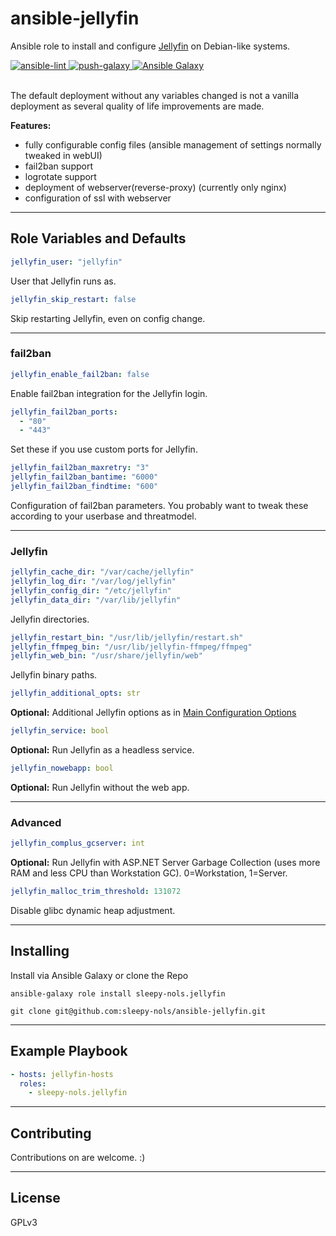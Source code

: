 # ansible-jellyfin
Ansible role to install and configure [Jellyfin](https://jellyfin.org/) on Debian-like systems.

<a href="https://github.com/sleepy-nols/ansible-jellyfin/actions/workflows/ansible-lint.yml">
<img alt="ansible-lint" src="https://github.com/sleepy-nols/ansible-jellyfin/actions/workflows/ansible-lint.yml/badge.svg"/>
</a>

<a href="https://github.com/sleepy-nols/ansible-jellyfin/actions/workflows/ansible-galaxy-push-role.yml">
<img alt="push-galaxy" src="https://github.com/sleepy-nols/ansible-jellyfin/actions/workflows/ansible-galaxy-push-role.yml/badge.svg"/>
</a>

<a href="https://galaxy.ansible.com/ui/standalone/roles/sleepy-nols/jellyfin">
<img alt="Ansible Galaxy" src="https://img.shields.io/badge/Ansible_Galaxy-sleepy--nols.jellyfin-blue"/>
</a>
<br><br>

The default deployment without any variables changed is not a vanilla deployment as several quality of life improvements are made.

**Features:**
- fully configurable config files (ansible management of settings normally tweaked in webUI)
- fail2ban support
- logrotate support
- deployment of webserver(reverse-proxy) (currently only nginx)
- configuration of ssl with webserver

---
## Role Variables and Defaults

```yml
jellyfin_user: "jellyfin"
```
User that Jellyfin runs as.

```yml
jellyfin_skip_restart: false
```
Skip restarting Jellyfin, even on config change.

---
### fail2ban

```yml
jellyfin_enable_fail2ban: false
```
Enable fail2ban integration for the Jellyfin login.

```yml
jellyfin_fail2ban_ports:
  - "80"
  - "443"
```
Set these if you use custom ports for Jellyfin.

```yml
jellyfin_fail2ban_maxretry: "3"
jellyfin_fail2ban_bantime: "6000"
jellyfin_fail2ban_findtime: "600"
```
Configuration of fail2ban parameters. You probably want to tweak these according to your userbase and threatmodel.

---
### Jellyfin

```yml
jellyfin_cache_dir: "/var/cache/jellyfin"
jellyfin_log_dir: "/var/log/jellyfin"
jellyfin_config_dir: "/etc/jellyfin"
jellyfin_data_dir: "/var/lib/jellyfin"
```
Jellyfin directories.

```yml
jellyfin_restart_bin: "/usr/lib/jellyfin/restart.sh"
jellyfin_ffmpeg_bin: "/usr/lib/jellyfin-ffmpeg/ffmpeg"
jellyfin_web_bin: "/usr/share/jellyfin/web"
```
Jellyfin binary paths.


```yml
jellyfin_additional_opts: str
```
**Optional:** Additional Jellyfin options as in [Main Configuration Options](https://jellyfin.org/docs/general/administration/configuration#main-configuration-options)

```yml
jellyfin_service: bool
```
**Optional:** Run Jellyfin as a headless service.

```yml
jellyfin_nowebapp: bool
```
**Optional:** Run Jellyfin without the web app.

---
### Advanced

```yml
jellyfin_complus_gcserver: int
```
**Optional:** Run Jellyfin with ASP.NET Server Garbage Collection (uses more RAM and less CPU than Workstation GC). 0=Workstation, 1=Server.

```yml
jellyfin_malloc_trim_threshold: 131072
```
Disable glibc dynamic heap adjustment.

---
## Installing

Install via Ansible Galaxy or clone the Repo
```
ansible-galaxy role install sleepy-nols.jellyfin

git clone git@github.com:sleepy-nols/ansible-jellyfin.git
```
---
## Example Playbook

```yml
- hosts: jellyfin-hosts
  roles:
    - sleepy-nols.jellyfin
```

---
## Contributing

Contributions on are welcome. :)

---
## License
GPLv3
